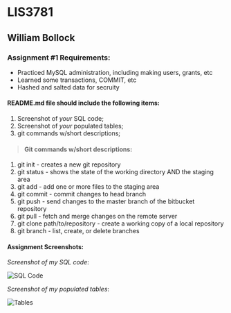 # LIS3781

## William Bollock

### Assignment #1 Requirements:

-   Practiced MySQL administration, including making users, grants, etc
-   Learned some transactions, COMMIT, etc
-   Hashed and salted data for secruity

#### README.md file should include the following items:

1. Screenshot of *your* SQL code;
2. Screenshot of *your* populated tables;
3. git commands w/short descriptions;

> #### Git commands w/short descriptions:

1. git init - creates a new git repository
2. git status - shows the state of the working directory AND the staging area
3. git add - add one or more files to the staging area
5. git commit - commit changes to head branch
6. git push - send changes to the master branch of the bitbucket repository
7. git pull - fetch and merge changes on the remote server
8. git clone path/to/repository - create a working copy of a local repository
9. git branch - list, create, or delete branches

#### Assignment Screenshots:

*Screenshot of my SQL code*:

![SQL Code](img/SQL.PNG)

*Screenshot of my populated tables*:

![Tables](img/Tables.png)


